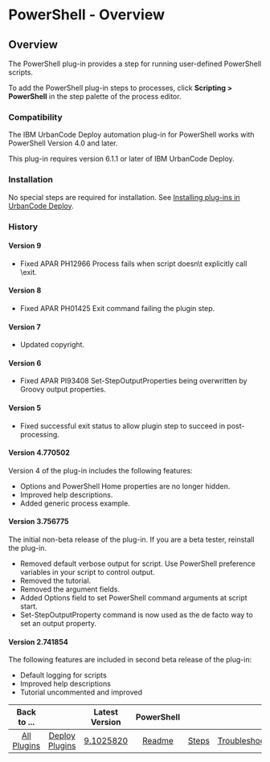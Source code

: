 
# PowerShell - Overview

## Overview

The PowerShell plug-in provides a step for running user-defined PowerShell scripts.

To add the PowerShell plug-in steps to processes, click **Scripting > PowerShell** in the step palette of the process editor.

### Compatibility

The IBM UrbanCode Deploy automation plug-in for PowerShell works with PowerShell Version 4.0 and later.

This plug-in requires version 6.1.1 or later of IBM UrbanCode Deploy.

### Installation

No special steps are required for installation. See [Installing plug-ins in UrbanCode Deploy](https://community.ibm.com/community/user/wasdevops/blogs/laurel-dickson-bull1/2022/06/13/install-plugins "Installing plug-ins in UrbanCode Deploy").

### History

#### Version 9

* Fixed APAR PH12966 Process fails when script doesn\t explicitly call \exit\.

#### Version 8

* Fixed APAR PH01425 Exit command failing the plugin step.

#### Version 7

* Updated copyright.

#### Version 6

* Fixed APAR PI93408 Set-StepOutputProperties being overwritten by Groovy output properties.

#### Version 5

* Fixed successful exit status to allow plugin step to succeed in post-processing.

#### Version 4.770502

Version 4 of the plug-in includes the following features:

* Options and PowerShell Home properties are no longer hidden.
* Improved help descriptions.
* Added generic process example.

#### Version 3.756775

The initial non-beta release of the plug-in. If you are a beta tester, reinstall the plug-in.

* Removed default verbose output for script. Use PowerShell preference variables in your script to control output.
* Removed the tutorial.
* Removed the argument fields.
* Added Options field to set PowerShell command arguments at script start.
* Set-StepOutputProperty command is now used as the de facto way to set an output property.

#### Version 2.741854

The following features are included in second beta release of the plug-in:

* Default logging for scripts
* Improved help descriptions
* Tutorial uncommented and improved


|Back to ...||Latest Version|PowerShell |||||
| :---: | :---: | :---: | :---: | :---: | :---: | :---: | :---: |
|[All Plugins](../../index.md)|[Deploy Plugins](../README.md)|[9.1025820](https://raw.githubusercontent.com/UrbanCode/IBM-UCD-PLUGINS/main/files/powershell-integration/PowerShell-Integration-9.1025820.zip)|[Readme](README.md)|[Steps](steps.md)|[Troubleshooting](troubleshooting.md)|[Usage](usage.md)|[Downloads](downloads.md)|
